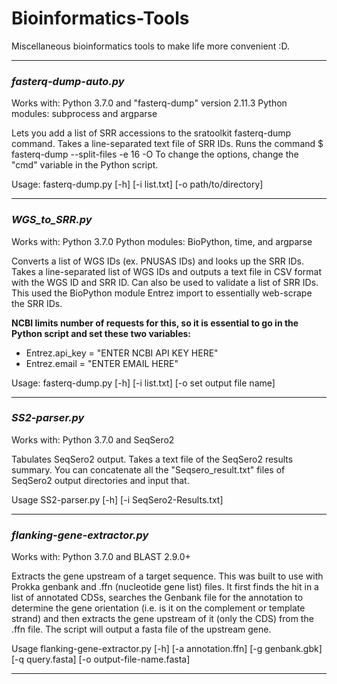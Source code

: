 # Bioinformatics-Tools
Miscellaneous bioinformatics tools to make life more convenient :D.

---

### *fasterq-dump-auto.py*

Works with: Python 3.7.0 and "fasterq-dump" version 2.11.3
Python modules: subprocess and argparse

Lets you add a list of SRR accessions to the sratoolkit fasterq-dump command. Takes a line-separated text file of SRR IDs. 
Runs the command $ fasterq-dump --split-files -e 16 -O <output directory> <SRR>
To change the options, change the "cmd" variable in the Python script.

Usage: fasterq-dump.py [-h] [-i list.txt] [-o path/to/directory]

---
  
### *WGS_to_SRR.py*

Works with: Python 3.7.0
Python modules: BioPython, time, and argparse

Converts a list of WGS IDs (ex. PNUSAS IDs) and looks up the SRR IDs. Takes a line-separated list of WGS IDs and outputs a text 
  file in CSV format with the WGS ID and SRR ID. Can also be
used to validate a list of SRR IDs. This used the BioPython module Entrez import to essentially web-scrape the SRR IDs.

**NCBI limits number of requests for this, so it is essential to go in the Python script and set these two variables:**
  
- Entrez.api_key = "ENTER NCBI API KEY HERE"
- Entrez.email = "ENTER EMAIL HERE"

Usage: fasterq-dump.py [-h] [-i list.txt] [-o set output file name]
  
  ---
  
  ### *SS2-parser.py*
  
  Works with: Python 3.7.0 and SeqSero2
  
  Tabulates SeqSero2 output. Takes a text file of the SeqSero2 results summary. You can concatenate all the "Seqsero_result.txt" files of SeqSero2 output directories and input that.
  
  Usage SS2-parser.py [-h] [-i SeqSero2-Results.txt]
  
  ---
  
  ### *flanking-gene-extractor.py*
  
  Works with: Python 3.7.0 and BLAST 2.9.0+
  
  Extracts the gene upstream of a target sequence. This was built to use with Prokka genbank and .ffn (nucleotide gene list) files. It first finds the hit in a list of annotated CDSs, searches the Genbank file for the annotation to determine the gene orientation (i.e. is it on the complement or template strand) and then extracts the gene upstream of it (only the CDS) from the .ffn file. The script will output a fasta file of the upstream gene. 
  
  Usage flanking-gene-extractor.py [-h] [-a annotation.ffn] [-g genbank.gbk] [-q query.fasta] [-o output-file-name.fasta]
  
  ---
  
  
